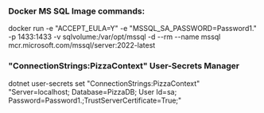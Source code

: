 ### Docker MS SQL Image commands:

docker run -e "ACCEPT_EULA=Y" -e "MSSQL_SA_PASSWORD=Password1." -p 1433:1433 -v sqlvolume:/var/opt/mssql -d --rm --name mssql mcr.microsoft.com/mssql/server:2022-latest

### "ConnectionStrings:PizzaContext" User-Secrets Manager

dotnet user-secrets set "ConnectionStrings:PizzaContext" "Server=localhost; Database=PizzaDB; User Id=sa; Password=Password1.;TrustServerCertificate=True;"

